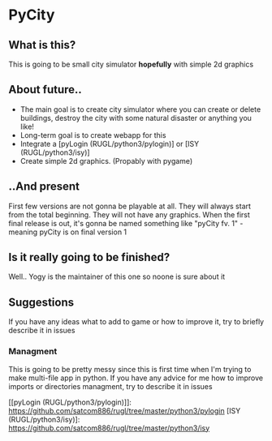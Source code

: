 # PyCity

## What is this? 
This is going to be small city simulator **hopefully** with simple 2d graphics

## About future.. 
* The main goal is to create city simulator where you can create or delete buildings, destroy the city with some natural disaster or anything you like!
* Long-term goal is to create webapp for this 
* Integrate a [pyLogin (RUGL/python3/pylogin)] or [ISY (RUGL/python3/isy)]
* Create simple 2d graphics. (Propably with pygame)

## ..And present
First few versions are not gonna be playable at all. They will always start from the total beginning. They will not have any graphics. When the first final release is out, it's gonna be named something like "pyCity fv. 1" - meaning pyCity is on final version 1

## Is it really going to be finished?
Well.. Yogy is the maintainer of this one so noone is sure about it

## Suggestions
If you have any ideas what to add to game or how to improve it, try to briefly describe it in issues

### Managment 
This is going to be pretty messy since this is first time when I'm trying to make multi-file app in python. If you have any advice for me how to improve imports or directories managment, try to describe it in issues

[[pyLogin (RUGL/python3/pylogin)]]: https://github.com/satcom886/rugl/tree/master/python3/pylogin
[ISY (RUGL/python3/isy)]: https://github.com/satcom886/rugl/tree/master/python3/isy


